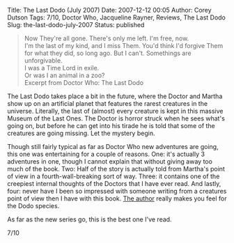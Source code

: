 Title: The Last Dodo (July 2007)
Date: 2007-12-12 00:05
Author: Corey Dutson
Tags: 7/10, Doctor Who, Jacqueline Rayner, Reviews, The Last Dodo
Slug: the-last-dodo-july-2007
Status: published

> Now They're all gone. There's only me left. I'm free, now.  
>  I'm the last of my kind, and I miss Them. You'd think I'd forgive
> Them for what they did, so long ago. But I can't. Somethings are
> unforgivable.  
>  I was a Time Lord in exile.  
>  Or was I an animal in a zoo?  
>  Excerpt from Doctor Who: The Last Dodo

The Last Dodo takes place a bit in the future, where the Doctor and
Martha show up on an artificial planet that features the rarest
creatures in the universe. Literally, the last of (almost) every
creature is kept in this massive Museum of the Last Ones. The Doctor is
horror struck when he sees what's going on, but before he can get into
his tirade he is told that some of the creatures are going missing. Let
the mystery begin.

Though still fairly typical as far as Doctor Who new adventures are
going, this one was entertaining for a couple of reasons. One: it's
actually 3 adventures in one, though I cannot explain that without
giving away too much of the book. Two: Half of the story is actually
told from Martha's point of view in a fourth-wall-breaking sort of way.
Three: it contains one of the creepiest internal thoughts of the Doctors
that I have ever read. And lastly, four: never have I been so impressed
with someone writing from a creatures point of view then I have with
this book. [The
author](http://en.wikipedia.org/wiki/Jacqueline_Rayner "Jacqueline Rayner")
really makes you feel for the Dodo species.

As far as the new series go, this is the best one I've read.

7/10
